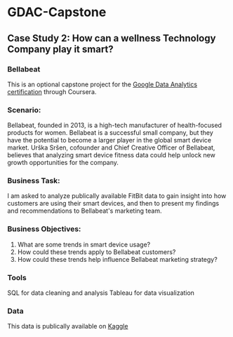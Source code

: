# GDAC-Capstone
## Case Study 2: How can a wellness Technology Company play it smart?

### Bellabeat
This is an optional capstone project for the [Google Data Analytics certification](https://www.coursera.org/professional-certificates/google-data-analytics) through Coursera.

### Scenario: 
Bellabeat, founded in 2013, is a high-tech manufacturer of health-focused products for women. Bellabeat is a successful small company, but they have the potential to become a larger player in the global smart device market. Urška Sršen, cofounder and Chief Creative Officer of Bellabeat, believes that analyzing smart device fitness data could help unlock new growth opportunities for the company. 

### Business Task:
I am asked to analyze publically available FitBit data to gain insight into how customers are using their smart devices, and then to present my findings and recommendations to Bellabeat's marketing team.

### Business Objectives:
1. What are some trends in smart device usage?
2. How could these trends apply to Bellabeat customers?
3. How could these trends help influence Bellabeat marketing strategy?

### Tools
SQL for data cleaning and analysis
Tableau for data visualization

### Data
This data is publically available on [Kaggle](https://www.kaggle.com/datasets/arashnic/fitbit)
